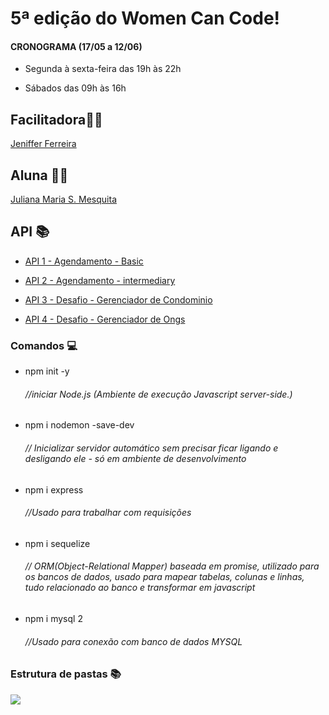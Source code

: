 # 5ª edição do Women Can Code! 

#### CRONOGRAMA (17/05 a 12/06)

- Segunda à sexta-feira das 19h às 22h

- Sábados das 09h às 16h

  

## Facilitadora:woman_office_worker:

<a href="https://github.com/JennyNolasco">Jeniffer Ferreira</a>



## Aluna :woman_cartwheeling:

<a href="https://github.com/JulianaMariaSousaMesquita">Juliana Maria S. Mesquita</a>



## API :books:

* <a href="">API 1 - Agendamento - Basic</a>

* <a href="">API 2 - Agendamento - intermediary</a>

* <a href="https://github.com/WCC2021/Controle-Unidade">API 3 - Desafio - Gerenciador de Condominio</a>

* <a href="">API 4 - Desafio - Gerenciador de Ongs</a>



### Comandos :computer:

* npm init -y         		<h6>//iniciar Node.js (Ambiente de execução Javascript server-side.)</h6>

* npm i nodemon -save-dev		<h6>// Inicializar servidor automático sem precisar ficar ligando e desligando ele - só em ambiente de desenvolvimento</h6>

* npm i express       		<h6>//Usado para trabalhar com requisições</h6>

* npm i sequelize			<h6>// ORM(Object-Relational Mapper) baseada em promise, utilizado para os bancos de dados, usado para mapear tabelas, colunas e linhas, tudo relacionado ao banco e transformar em javascript </h6>

* npm i mysql 2			<h6>//Usado para conexão com banco de dados MYSQL</h6>



### Estrutura de pastas :books:

<a href="https://medium.com/@diomalta/como-organizar-e-estruturar-projetos-com-node-js-4845be004899">

![](https://github.com/WCC2021/Controle-Unidade/blob/main/estrutura.png) 

</a>

